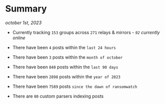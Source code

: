 
# Summary
_october 1st, 2023_

- Currently tracking `153` groups across `271` relays & mirrors - _`92` currently online_

- There have been `4` posts within the `last 24 hours`

- There have been `3` posts within the `month of october`

- There have been `840` posts within the `last 90 days`

- There have been `2898` posts within the `year of 2023`

- There have been `7589` posts `since the dawn of ransomwatch`

- There are `80` custom parsers indexing posts
